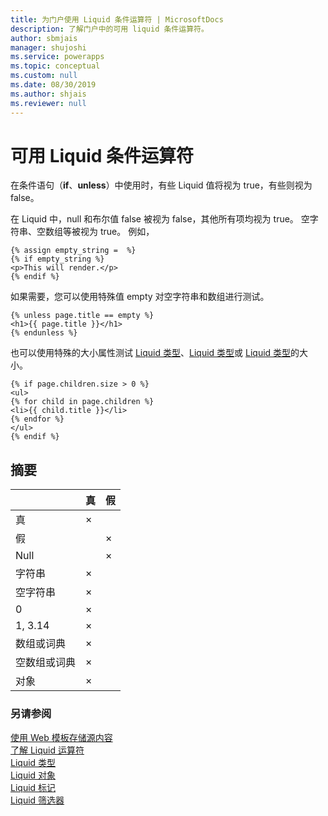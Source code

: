 ```yaml
---
title: 为门户使用 Liquid 条件运算符 | MicrosoftDocs
description: 了解门户中的可用 liquid 条件运算符。
author: sbmjais
manager: shujoshi
ms.service: powerapps
ms.topic: conceptual
ms.custom: null
ms.date: 08/30/2019
ms.author: shjais
ms.reviewer: null
---
```


# <a name="available-liquid-conditional-operators"></a>可用 Liquid 条件运算符

在条件语句（**if**、**unless**）中使用时，有些 Liquid 值将视为 true，有些则视为 false。

在 Liquid 中，null 和布尔值 false 被视为 false，其他所有项均视为 true。 空字符串、空数组等被视为 true。 例如，

```
{% assign empty_string =  %}
{% if empty_string %}
<p>This will render.</p>
{% endif %}
```
如果需要，您可以使用特殊值 empty 对空字符串和数组进行测试。

```
{% unless page.title == empty %}
<h1>{{ page.title }}</h1>
{% endunless %}
```
也可以使用特殊的大小属性测试 [Liquid 类型](liquid-types.md)、[Liquid 类型](liquid-types.md)或 [Liquid 类型](liquid-types.md)的大小。

```
{% if page.children.size > 0 %}
<ul>
{% for child in page.children %}
<li>{{ child.title }}</li>
{% endfor %}
</ul>
{% endif %}
```

## <a name="summary"></a>摘要

|                           | 真 | 假 |
|---------------------------|------|-------|
| 真                      | ×    |       |
| 假                     |      | ×     |
| Null                      |      | ×     |
| 字符串                    | ×    |       |
| 空字符串              | ×    |       |
| 0                         | ×    |       |
| 1, 3.14                   | ×    |       |
| 数组或词典       | ×    |       |
| 空数组或词典 | ×    |       |
| 对象                    | ×    |       |

### <a name="see-also"></a>另请参阅

[使用 Web 模板存储源内容](store-content-web-templates.md)  
[了解 Liquid 运算符](liquid-operators.md)  
[Liquid 类型](liquid-types.md)  
[Liquid 对象](liquid-objects.md)  
[Liquid 标记](liquid-tags.md)  
[Liquid 筛选器](liquid-filters.md)  
